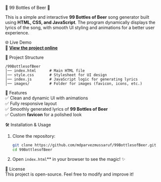🎵 99 Bottles of Beer 🎵  

This is a simple and interactive **99 Bottles of Beer** song generator built using **HTML, CSS, and JavaScript**. The program dynamically displays the lyrics of the song, with smooth UI styling and animations for a better user experience.  

🌐 Live Demo  
🔗 **[View the project online](https://mdparvezmussaruf.github.io/99BottlesofBeer/)**  

📂 Project Structure  
```
/99BottlesofBeer
│── index.html      # Main HTML file
│── style.css       # Stylesheet for UI design
│── index.js        # JavaScript logic for generating lyrics
│── images/         # Folder for images (favicon, icons, etc.)
```

🚀 Features  
✅ Clean and dynamic UI with animations  
✅ Fully responsive layout  
✅ Smoothly generated lyrics of **99 Bottles of Beer**  
✅ Custom **favicon** for a polished look  

🛠️ Installation & Usage  
1. Clone the repository:
   ```bash
   git clone https://github.com/mdparvezmussaruf/99BottlesofBeer.git
   cd 99BottlesofBeer
   ```
2. Open `index.html`** in your browser to see the magic! ✨  

📜 License  
This project is open-source. Feel free to modify and improve it!  
